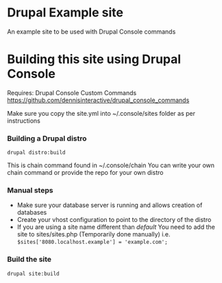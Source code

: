 # Drupal Example site
An example site to be used with Drupal Console commands

# Building this site using Drupal Console

Requires: Drupal Console Custom Commands https://github.com/dennisinteractive/drupal_console_commands

Make sure you copy the site.yml into ~/.console/sites folder as per instructions

### Building a Drupal distro

`drupal distro:build`

This is chain command found in ~/.console/chain
You can write your own chain command or provide the repo for your own distro

### Manual steps
- Make sure your database server is running and allows creation of databases
- Create your vhost configuration to point to the directory of the distro
- If you are using a site name different than _default_ You need to add the site to sites/sites.php (Temporarily done manually) i.e. `$sites['8080.localhost.example'] = 'example.com';`

### Build the site

`drupal site:build`
